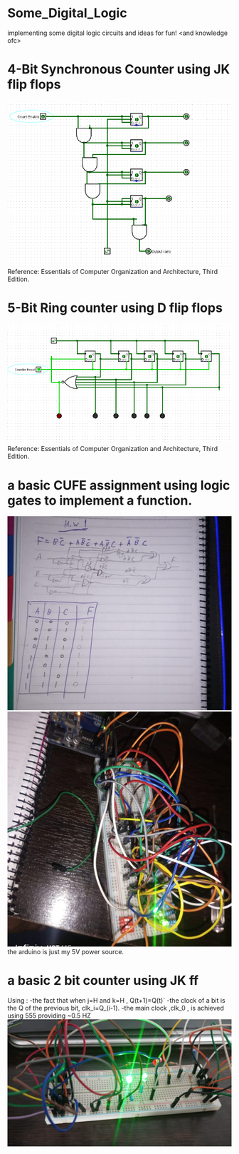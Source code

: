 # Some_Digital_Logic
implementing some digital logic circuits and ideas for fun! &lt;and knowledge ofc>
# 4-Bit Synchronous Counter using JK flip flops
![](https://github.com/Mahmoussam/Some_Digital_Logic/blob/master/4-Bit%20sync%20counter.gif)
Reference: Essentials of Computer Organization and Architecture, Third Edition.
# 5-Bit Ring counter using D flip flops
![](https://github.com/Mahmoussam/Some_Digital_Logic/blob/master/Ring%20counter.gif)
Reference: Essentials of Computer Organization and Architecture, Third Edition.
# a basic CUFE assignment using logic gates to implement a function.
![](https://github.com/Mahmoussam/Some_Digital_Logic/blob/master/digital%202.jpg)
![](https://github.com/Mahmoussam/Some_Digital_Logic/blob/master/digital%201.jpg)
the arduino is just my 5V power source.
# a basic 2 bit counter using JK ff
Using :
  -the fact that when j=H and k=H , Q(t+1)=Q(t)`
  -the clock of a bit is the Q of the previous bit, clk_i=Q_(i-1).
  -the main clock ,clk_0 , is achieved using 555 providing ~0.5 HZ
![](https://github.com/Mahmoussam/Some_Digital_Logic/blob/master/digital%203.jpg)
